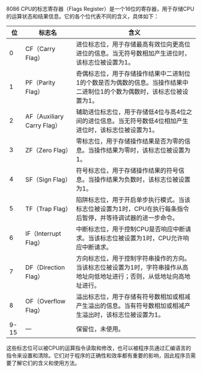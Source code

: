 8086 CPU的标志寄存器（Flags Register）是一个16位的寄存器，用于存储CPU的运算状态和结果信息。它的各个位代表不同的含义，具体如下：

| 位   | 标志名                     | 含义                                                         |
| ---- | -------------------------- | ------------------------------------------------------------ |
| 0    | CF（Carry Flag）           | 进位标志位，用于存储最高有效位向更高位进位的信息。当无符号数相加产生进位时，该标志位被设置为1。 |
| 1    | PF（Parity Flag）          | 奇偶标志位，用于存储操作结果中二进制位1的个数是否为偶数的信息。当操作结果中二进制位1的个数为偶数时，该标志位被设置为1。 |
| 2    | AF（Auxiliary Carry Flag） | 辅助进位标志位，用于存储低4位与高4位之间的进位信息。当无符号数低4位相加产生进位时，该标志位被设置为1。 |
| 3    | ZF（Zero Flag）            | 零标志位，用于存储操作结果是否为零的信息。当操作结果为零时，该标志位被设置为1。 |
| 4    | SF（Sign Flag）            | 符号标志位，用于存储操作结果的符号信息。当操作结果为负数时，该标志位被设置为1。 |
| 5    | TF（Trap Flag）            | 陷阱标志位，用于开启单步执行模式。当该标志位被设置为1时，CPU在执行每条指令后暂停，并等待调试器的进一步命令。 |
| 6    | IF（Interrupt Flag）       | 中断标志位，用于控制CPU是否响应中断请求。当该标志位被设置为1时，CPU允许响应中断请求。 |
| 7    | DF（Direction Flag）       | 方向标志位，用于控制字符串操作的方向。当该标志位被设置为1时，字符串操作从高地址向低地址进行；否则，从低地址向高地址进行。 |
| 8    | OF（Overflow Flag）        | 溢出标志位，用于存储有符号数相加或相减产生溢出的信息。当有符号数相加或相减产生溢出时，该标志位被设置为1。 |
| 9-15 | —                          | 保留位，未使用。                                             |

这些标志位可以被CPU的运算指令读取和修改，也可以被程序员通过汇编语言的指令来设置和清除。它们对于程序的正确性和效率都有重要的影响，因此程序员需要了解它们的含义和使用方法。